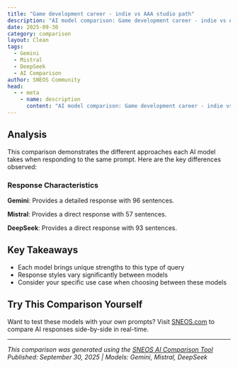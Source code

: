 ```yaml
---
title: "Game development career - indie vs AAA studio path"
description: "AI model comparison: Game development career - indie vs AAA studio path..."
date: 2025-09-30
category: comparison
layout: Clean
tags:
  - Gemini
  - Mistral
  - DeepSeek
  - AI Comparison
author: SNEOS Community
head:
  - - meta
    - name: description
      content: "AI model comparison: Game development career - indie vs AAA studio path..."
---
```


<ChatComparison
  title="Game development career - indie vs AAA studio path"
  prompt="Game development career - indie vs AAA studio path"
  :responses='{
    "Gemini": "Okay, let\u0027s break down the career paths of game development, comparing the indie route versus working for a AAA studio.  This is a big decision, and both paths have their pros and cons.\n\n**Indie Game Development**\n\n*   **Definition:**  Generally refers to creating games as an individual, a small team (often self-funded or with limited funding), or a very small company, typically without the backing of a large publisher.  \u0022Indie\u0022 also implies a certain level of independence and creative freedom.\n\n**AAA Studio Game Development**\n\n*   **Definition:** Refers to working for a large, established game development company, known for producing high-budget, widely marketed games (e.g., games from companies like Ubisoft, EA, Activision Blizzard, Sony, Microsoft, Nintendo, etc.). These games often target large audiences and aim for blockbuster sales.\n\nHere\u0027s a detailed comparison:\n\n**1. Roles \u0026 Responsibilities:**\n\n*   **Indie:**\n    *   **Jack-of-all-trades:** You\u0027ll likely wear multiple hats.  A programmer might also do some level design, marketing, or even sound design.  Even if you have a team, you\u0027ll be involved in more aspects of the game development process.\n    *   **Direct Impact:**  Your contributions will be very visible and directly impact the final product.  You have a higher chance of influencing the game\u0027s core design and vision.\n    *   **Faster Iteration:**  Indie projects often have quicker iteration cycles because there are fewer layers of bureaucracy. You can try out new ideas and change directions more easily.\n*   **AAA:**\n    *   **Specialization:** You\u0027ll usually focus on a very specific role (e.g., environment artist, AI programmer, VFX artist, gameplay designer).\n    *   **Part of a Machine:** You\u0027re a cog in a much larger machine. Your work contributes to a small part of a larger whole.\n    *   **Structured Process:**  AAA studios have established workflows, pipelines, and quality control processes.\n\n**2. Skills \u0026 Experience:**\n\n*   **Indie:**\n    *   **Versatility:**  You need to be adaptable and able to learn new skills quickly.  Problem-solving and resourcefulness are crucial.\n    *   **Self-Motivation:** You need to be highly self-motivated and disciplined, as you\u0027re responsible for managing your own time and workload.\n    *   **Business Acumen (potentially):**  If you\u0027re leading an indie team or solo, you\u0027ll need some business knowledge, including marketing, budgeting, and legal aspects.\n*   **AAA:**\n    *   **Deep Expertise:**  You need to be highly skilled in your specific area of expertise.  Studios value specialists.\n    *   **Collaboration:**  Strong communication and teamwork skills are essential for working within a large team.\n    *   **Adaptability to Tools/Engines:** Be prepared to learn the studio\u0027s specific tools and game engine (e.g., Unreal Engine, Unity, proprietary engines).\n\n**3. Creative Control \u0026 Vision:**\n\n*   **Indie:**\n    *   **High Creative Freedom:** You have much more control over the creative vision and direction of the game.\n    *   **Personal Expression:**  Indie games are often driven by passion and personal expression.\n*   **AAA:**\n    *   **Limited Creative Control:** Your creative input may be limited by the game\u0027s established vision, marketing constraints, and corporate decisions.\n    *   **Following Directives:** You\u0027ll often be implementing the ideas of others (e.g., the lead designer or creative director).\n\n**4.  Financial Aspects:**\n\n*   **Indie:**\n    *   **Higher Risk, Higher Potential Reward:**  Indie development is financially risky. You may need to self-fund or seek grants/loans. If your game is successful, the financial rewards can be significant.\n    *   **Lower Initial Salary (or None):** You might be working for free or for a very low wage initially, especially if you\u0027re self-funding.\n    *   **Royalties/Profit Sharing:**  Indie teams often share royalties or profits based on the game\u0027s success.\n*   **AAA:**\n    *   **Stable Salary:** AAA studios offer more stable salaries and benefits packages.\n    *   **Less Financial Upside (Generally):**  Your income is primarily tied to your salary, with potential bonuses based on performance or company success.  You generally won\u0027t receive royalties.\n    *   **Less Financial Risk:** You have a guaranteed income stream, even if the game isn\u0027t a huge success.\n\n**5.  Work-Life Balance:**\n\n*   **Indie:**\n    *   **Highly Variable:** Work-life balance can be challenging, especially during crunch time. It\u0027s up to you to manage your time effectively.  Can range from excellent to non-existent.\n    *   **Flexible Hours (Potentially):** You may have more flexibility in your working hours, but you might also need to work long hours to meet deadlines.\n*   **AAA:**\n    *   **More Structured Hours (Generally):** AAA studios typically have more structured working hours, but crunch time (periods of intense overtime) can still occur, especially near the end of a project.\n    *   **More Resources:**  You have access to more resources and support from the studio, which can ease the burden of certain tasks.\n\n**6. Career Progression:**\n\n*   **Indie:**\n    *   **Entrepreneurial Path:**  You\u0027re essentially building your own business.\n    *   **Portfolio Driven:** Your success is largely based on the quality of your games and your ability to market them.\n    *   **Networking is Key:**  Building relationships with other developers, publishers, and distributors is crucial.\n*   **AAA:**\n    *   **Clearer Career Ladder:** AAA studios typically have defined career paths (e.g., junior programmer, programmer, senior programmer, lead programmer).\n    *   **Performance Reviews \u0026 Promotions:**  Your career progression is based on performance reviews and promotions within the company.\n    *   **Easier Transition to Other AAA Studios:** Experience at a reputable AAA studio can make it easier to find jobs at other similar studios.\n\n**7.  Tools \u0026 Technology:**\n\n*   **Indie:**\n    *   **Flexibility in Tools:** You\u0027re free to choose the tools and technologies you want to use (e.g., game engine, programming language).\n    *   **Budget Constraints:** Your choice of tools may be limited by your budget. Free or open-source tools are often used.\n*   **AAA:**\n    *   **Standardized Tools:** AAA studios typically use specific, established tools and engines. You\u0027ll need to learn and adapt to their existing tech stack.\n    *   **Access to Advanced Tools:** AAA studios often have access to advanced, proprietary tools and technology that may not be available to indie developers.\n\n**Summary Table:**\n\n| Feature         | Indie Game Development                                        | AAA Studio Game Development                                        |\n|-----------------|--------------------------------------------------------------|--------------------------------------------------------------------|\n| **Roles**        | Generalist, multiple roles                                    | Specialist, focused role                                          |\n| **Skills**       | Versatility, self-motivation, problem-solving, business sense  | Deep expertise, collaboration, adaptability to tools                  |\n| **Creativity**   | High creative freedom, personal vision                        | Limited creative control, following directives                       |\n| **Financial**    | High risk/reward, lower initial salary, royalties              | Stable salary, less financial upside, less risk                     |\n| **Work-Life**    | Highly variable, flexible hours (potentially)                 | More structured hours, potential for crunch time                   |\n| **Career**       | Entrepreneurial, portfolio-driven, networking crucial         | Clearer career ladder, performance-based promotions, easier mobility |\n| **Tools**        | Flexible, budget-constrained                                 | Standardized, access to advanced tools                             |\n\n**Which Path is Right for You?**\n\n*   **Choose Indie if:**\n    *   You have a burning passion to create your own unique game.\n    *   You\u0027re willing to take risks and work long hours for potentially high rewards.\n    *   You enjoy wearing multiple hats and learning new skills.\n    *   You value creative freedom and independence.\n*   **Choose AAA if:**\n    *   You want a stable career with a steady income and benefits.\n    *   You enjoy specializing in a specific area of game development.\n    *   You thrive in a structured environment and enjoy working as part of a large team.\n    *   You are happy to contribute to a larger project, even if you don\u0027t have full creative control.\n    *   You\u0027re interested in using industry-standard tools and technologies.\n\n**Important Considerations:**\n\n*   **Start with a Portfolio:**  Regardless of the path you choose, building a strong portfolio of your work is essential. This showcases your skills and experience to potential employers or investors.\n*   **Networking:** Attend game development conferences, join online communities, and connect with other developers.\n*   **Gain Experience:**  Consider starting with smaller projects or internships to gain experience before committing to a full-time indie or AAA career.\n*   **It\u0027s Not Always One or the Other:** Some developers move between indie and AAA throughout their careers. You might start in AAA to learn the ropes and then transition to indie later on. Or you might work on indie projects on the side while holding a AAA job.\n\nUltimately, the best path for you depends on your individual goals, skills, and priorities. Weigh the pros and cons carefully, and choose the path that aligns with your passion and long-term career aspirations.  Good luck!\n",
    "Mistral": "Choosing between an indie game development career and working in a AAA studio involves considering several factors, including your personal goals, preferences, and the type of work environment you thrive in. Here\u2019s a breakdown of the key differences and considerations for each path:\n\n### Indie Game Development\n\n**Pros:**\n1. **Creative Freedom:** You have full control over your projects, from concept to execution.\n2. **Flexibility:** You can work on your own schedule and often from anywhere.\n3. **Ownership:** You own the intellectual property of your games, which can be financially rewarding if successful.\n4. **Community:** The indie community is often supportive and collaborative.\n5. **Learning Opportunities:** You\u2019ll likely wear multiple hats, gaining experience in various aspects of game development.\n\n**Cons:**\n1. **Financial Risk:** Funding can be a challenge, and financial stability is not guaranteed.\n2. **Workload:** You may need to handle everything from design and programming to marketing and distribution.\n3. **Market Competition:** The indie market is saturated, making it difficult to stand out.\n4. **Limited Resources:** Smaller budgets and teams can limit the scope and quality of your projects.\n\n### AAA Studio\n\n**Pros:**\n1. **Stability:** AAA studios often offer stable employment with benefits like health insurance and retirement plans.\n2. **Resources:** Access to large budgets, advanced technology, and a team of specialists.\n3. **Experience:** Working on high-profile projects can be a great learning experience and a strong addition to your resume.\n4. **Networking:** Opportunities to work with industry veterans and build a professional network.\n5. **Career Growth:** Potential for career advancement within the studio or industry.\n\n**Cons:**\n1. **Creative Constraints:** You may have less creative control and need to adhere to the studio\u2019s vision and deadlines.\n2. **Long Hours:** Crunch time is common, leading to long working hours and potential burnout.\n3. **Specialization:** You might be limited to a specific role or aspect of game development.\n4. **Corporate Environment:** The bureaucracy and politics of a large organization can be challenging.\n\n### Key Considerations\n\n1. **Personal Goals:**\n   - **Indie:** If you value creative freedom and the ability to work on your own terms, indie development might be more appealing.\n   - **AAA:** If you prefer stability, structured career growth, and the opportunity to work on large-scale projects, a AAA studio might be a better fit.\n\n2. **Skill Set:**\n   - **Indie:** Requires a broad skill set, including programming, design, art, and marketing.\n   - **AAA:** Often requires specialized skills in a particular area, such as programming, art, or design.\n\n3. **Risk Tolerance:**\n   - **Indie:** Higher financial risk but potentially higher rewards.\n   - **AAA:** Lower financial risk but potentially less creative freedom.\n\n4. **Work-Life Balance:**\n   - **Indie:** Flexible but can be demanding, especially if you\u2019re a one-person team.\n   - **AAA:** Structured but can involve long hours and crunch periods.\n\n5. **Career Path:**\n   - **Indie:** Can lead to entrepreneurship, freelancing, or starting your own studio.\n   - **AAA:** Can lead to leadership roles, specialization, or moving to other large studios.\n\n### Conclusion\n\nBoth paths have their unique advantages and challenges. If you\u2019re passionate about game development and have a clear vision of what you want to achieve, either path can be rewarding. It\u2019s also possible to start in one area and transition to the other as your career progresses. Many developers begin in indie development to build a portfolio and then move to AAA studios for stability and growth, or vice versa.\n\nUltimately, the best choice depends on your personal preferences, career goals, and the type of work environment that suits you best.",
    "DeepSeek": "Of course. This is a fantastic and crucial question for anyone considering a career in game development. The choice between the indie path and the AAA studio path is not just about the kind of games you\u0027ll make, but about your entire lifestyle, priorities, and definition of success.\n\nLet\u0027s break down the two paths in detail.\n\n---\n\n### The AAA Studio Path (The \u0022Blockbuster\u0022 Route)\n\nThink of studios like Naughty Dog, Blizzard, Rockstar, Ubisoft, or Insomniac. This path is about working on large teams to create games with massive budgets, cutting-edge graphics, and widespread marketing.\n\n#### **The Alluring Pros:**\n\n*   **Financial Stability \u0026 Benefits:** This is the biggest draw. You get a regular salary, health insurance, paid time off, and often bonuses. It provides a stable foundation for your life.\n*   **Access to Resources:** You\u0027ll work with top-tier technology, powerful engines, and massive asset libraries. You\u0027re surrounded by experts in every conceivable discipline (e.g., a dedicated VFX artist, a specialist in foliage rendering, a narrative designer).\n*   **Mentorship \u0026 Specialization:** You can become a world-class expert in a very specific area, like character rigging, lighting, or network engineering. Learning from senior colleagues is invaluable.\n*   **Prestige \u0026 Scale:** Saying you worked on a title like *The Last of Us*, *Elden Ring*, or *Call of Duty* carries significant weight. The thrill of seeing a game you worked on become a global phenomenon is unmatched.\n*   **Structured Career Ladder:** Clear paths for advancement, from Junior to Senior, Lead, and Director roles.\n\n#### **The Daunting Cons:**\n\n*   **The Cog in the Machine Feeling:** Your work may be highly specialized. You might be animating *only* horse movements for two years. This can lead to a lack of creative ownership over the final product.\n*   **Corporate Bureaucracy:** Decisions can be slow, involving many layers of management, marketing, and focus testing. \u0022Design by committee\u0022 can dilute a creative vision.\n*   **Risk of Crunch:** While the industry is improving, periods of intense, mandatory overtime (crunch) are still a notorious reality in many AAA studios to meet release deadlines.\n*   **Less Creative Control:** You are executing a vision set by directors and producers. Your own ideas may not make it into the game.\n*   **Job Instability:** The games industry is volatile. Layoffs are common, especially after a major project ships or if a game underperforms.\n\n**Who is it for?**\nSomeone who values financial stability, wants to deeply specialize in a technical or artistic craft, thrives in a structured team environment, and is motivated by working on large, polished, high-profile projects.\n\n---\n\n### The Indie Path (The \u0022Artisan\u0022 Route)\n\nThink of developers like ConcernedApe (*Stardew Valley*), Team Cherry (*Hollow Knight*), or studios like Supergiant Games (*Hades*). This path is about smaller teams, creative freedom, and direct connection with an audience.\n\n#### **The Empowering Pros:**\n\n*   **Total Creative Freedom \u0026 Ownership:** This is the heart of the indie dream. The game is *your* vision. You make the core decisions about design, art, and story.\n*   **Wearing Multiple Hats:** You\u0027ll learn every aspect of game development\u2014coding, art, design, sound, marketing, and business. This leads to rapid, versatile skill growth.\n*   **Direct Connection with Community:** You can talk directly to your players, get feedback, and build a dedicated community around your game. This relationship can be incredibly rewarding.\n*   **Agility \u0026 Innovation:** You can pivot quickly, experiment with novel mechanics, and explore niche genres that big studios would consider too risky.\n*   **Potential for High Reward:** If your game is a hit, the financial success is all yours (or your small team\u0027s). You\u0027re not on a fixed salary.\n\n#### **The Brutal Cons:**\n\n*   **Financial Instability \u0026 Risk:** This is the biggest challenge. You might work for years with no income, living off savings. Most indie games do not make a profit.\n*   **You\u0027re on Your Own:** You are the programmer, artist, designer, marketer, and CEO. This can be isolating and lead to immense pressure and burnout.\n*   **Lack of Resources:** You won\u0027t have a motion capture studio or a $50 million marketing budget. You have to be clever and resourceful with what you have.\n*   **No Clear Separation between Work and Life:** When your passion is also your business, it\u0027s hard to \u0022clock out.\u0022 The project can consume your every waking moment.\n*   **The \u0022Luck\u0022 Factor:** The market is incredibly saturated. Creating a great game is no guarantee of success. Visibility is a huge challenge.\n\n**Who is it for?**\nSomeone who is highly self-motivated, values creative control above financial security, is a jack-of-all-trades, is resilient in the face of failure, and is driven by a specific, personal creative vision.\n\n---\n\n### Head-to-Head Comparison\n\n| Factor | AAA Studio | Indie / Solo |\n| :--- | :--- | :--- |\n| **Income** | Stable salary, benefits. | Highly volatile; potentially $0 or millions. |\n| **Creative Control** | Low (you implement a vision). | Very High (you *are* the vision). |\n| **Work/Life Balance** | Can be poor (crunch culture), but structured. | Blurred lines; risk of perpetual crunch. |\n| **Skill Development** | Deep specialization. | Broad, \u0022jack-of-all-trades\u0022 skills. |\n| **Job Security** | Moderate (but layoffs happen). | Very low. |\n| **Impact \u0026 Scale** | Massive, global audience. | Niche, but often deeply dedicated audience. |\n| **Team Size** | 100s of people. | 1 - 20 people. |\n| **Tools \u0026 Tech** | Cutting-edge, proprietary engines. | Often mainstream engines (Unity, Godot). |\n\n---\n\n### A Hybrid Path \u0026 Final Advice\n\nMany developers don\u0027t choose one path forever. A very common and successful strategy is the **Hybrid Path**:\n\n1.  **Start in AAA:** Get trained, build a network, save money, and learn industry best practices on someone else\u0027s dime.\n2.  **Go Indie Later:** Once you have financial runway and experience, you can branch out to create your own studio or solo project. You\u0027ll have the skills and contacts to do it more effectively.\n\n**How to Decide for Yourself:**\n\n*   **Ask \u0022Why?\u0022** Do you love the *craft* of a specific discipline (e.g., 3D modeling)? Go AAA. Do you have a burning *idea* for a game that you must bring to life? Go Indie.\n*   **Consider Your Personality:** Do you thrive in a structured, collaborative environment, or are you a self-starter who hates being micromanaged?\n*   **Be Honest About Risk Tolerance:** Can you handle years of financial uncertainty? If not, indie is a very dangerous path.\n\n**The most important thing is to start making games.** No matter which path you dream of, begin today. Create small projects, participate in game jams, and build a portfolio. The experience you gain from *doing* will not only make you more employable but will also give you the clearest insight into which path truly calls to you.\n\nBoth paths are valid, difficult, and incredibly rewarding in their own ways. Good luck"
  }'
  published-date="16:10"
/>

## Analysis

This comparison demonstrates the different approaches each AI model takes when responding to the same prompt. Here are the key differences observed:

### Response Characteristics

**Gemini**: Provides a detailed response with 96 sentences. 

**Mistral**: Provides a direct response with 57 sentences. 

**DeepSeek**: Provides a direct response with 93 sentences. 

## Key Takeaways

- Each model brings unique strengths to this type of query
- Response styles vary significantly between models
- Consider your specific use case when choosing between these models

## Try This Comparison Yourself

Want to test these models with your own prompts? Visit [SNEOS.com](https://sneos.com) to compare AI responses side-by-side in real-time.

---

*This comparison was generated using the [SNEOS AI Comparison Tool](https://sneos.com)*
*Published: September 30, 2025 | Models: Gemini, Mistral, DeepSeek*
